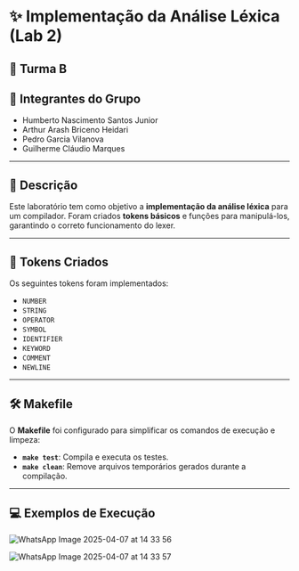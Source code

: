 # ✨ Implementação da Análise Léxica (Lab 2)

## 🏫 Turma B

## 👥 Integrantes do Grupo
- Humberto Nascimento Santos Junior
- Arthur Arash Briceno Heidari
- Pedro Garcia Vilanova
- Guilherme Cláudio Marques

---

## 📖 Descrição

Este laboratório tem como objetivo a **implementação da análise léxica** para um compilador. Foram criados **tokens básicos** e funções para manipulá-los, garantindo o correto funcionamento do lexer.

---

## 🔑 Tokens Criados
Os seguintes tokens foram implementados:

- `NUMBER` 
- `STRING` 
- `OPERATOR`  
- `SYMBOL` 
- `IDENTIFIER` 
- `KEYWORD` 
- `COMMENT` 
- `NEWLINE` 

---

## 🛠️ Makefile

O **Makefile** foi configurado para simplificar os comandos de execução e limpeza:

- **`make test`**: Compila e executa os testes.  
- **`make clean`**: Remove arquivos temporários gerados durante a compilação.

---

## 💻 Exemplos de Execução

![WhatsApp Image 2025-04-07 at 14 33 56](https://github.com/user-attachments/assets/f3520e11-34ed-43dc-86db-b3588696755a)

![WhatsApp Image 2025-04-07 at 14 33 57](https://github.com/user-attachments/assets/1197b782-caa1-4485-bdae-3d67869f6179)
